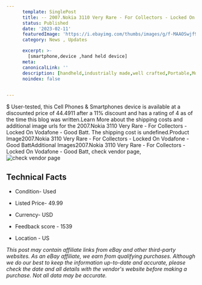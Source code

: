 ```yaml
---
      template: SinglePost
      title: -- 2007.Nokia 3110 Very Rare - For Collectors - Locked On Vodafone - Good Batt
      status: Published
      date: '2023-02-11'
      featuredImage: 'https://i.ebayimg.com/thumbs/images/g/f-MAAOSwjf9j4iSi/s-l225.jpg'
      category: News , Updates

      excerpt: >-
        [smartphone,device ,hand held device]
      meta:
      canonicalLink: ''
      description: [handheld,industrially made,well crafted,Portable,Mobile,Compact,Convenient,Lightweight,Maneuverable,Man-portable,Miniature,Carriable,Hand-held,Light,Holdable,Transportable,Mobile device,Pocket-sized,On-the-go,Wireless,Cordless,Compact size,Convenient size, smartphone,device ,hand held device]
      noindex: false

        
---
```

$
    User-tested, this Cell Phones & Smartphones device is available at a discounted price of 44.4911 after a 11% discount and has a rating of 4 as of the time this blog was written.Learn More about the shipping costs and additional image urls for the 2007.Nokia 3110 Very Rare - For Collectors - Locked On Vodafone - Good Batt. The shipping cost is undefined.Product Image2007.Nokia 3110 Very Rare - For Collectors - Locked On Vodafone - Good BattAdditional Images2007.Nokia 3110 Very Rare - For Collectors - Locked On Vodafone - Good Batt, check vendor page, ![check vendor page](https://origin-galleryplus.ebayimg.com/ws/web/165926915603_2_0_1/225x225.jpg,https://origin-galleryplus.ebayimg.com/ws/web/165926915603_3_0_1/225x225.jpg,https://origin-galleryplus.ebayimg.com/ws/web/165926915603_4_0_1/225x225.jpg,https://origin-galleryplus.ebayimg.com/ws/web/165926915603_5_0_1/225x225.jpg,https://origin-galleryplus.ebayimg.com/ws/web/165926915603_6_0_1/225x225.jpg,https://origin-galleryplus.ebayimg.com/ws/web/165926915603_7_0_1/225x225.jpg)
    
    

 ## Technical Facts 



     
      

 - Condition- Used 


      

 - Listed Price- 49.99 


      

 - Currency- USD 


      

 - Feedback score - 1539 


      

 - Location - US 


      
      

 *_This post may contain affiliate links from eBay and other third-party websites. As an eBay affiliate, we earn from qualifying purchases. Although we do our best to keep the information up-to-date and accurate, please check the date and all details with the vendor's website before making a purchase. Not all data may be accurate._*



    
    
    
    
    